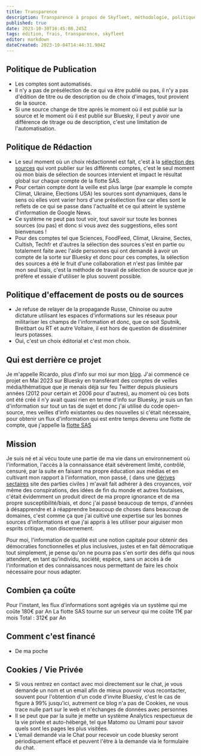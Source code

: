 ```yaml
---
title: Transparence
description: Transparence à propos de Skyfleet, méthodologie, politique éditoriale, frais de fonctionnement
published: true
date: 2023-10-30T16:45:08.245Z
tags: édition, frais, transparence, skyfleet
editor: markdown
dateCreated: 2023-10-04T14:44:31.904Z
---
```


## Politique de Publication

- Les comptes sont automatisés. 
- Il n'y a pas de présélection de ce qui va être publié ou pas, il n'y a pas d'édition de titre ou de description ou de choix d'images, tout provient de la source. 
- Si une source change de titre après le moment où il est publié sur la source et le moment où il est publié sur Bluesky, il peut y avoir une différence de titrage ou de description, c'est une limitation de l'automatisation. 
 
## Politique de Rédaction

- Le seul moment où un choix rédactionnel est fait, c'est à la [sélection des sources](https://saskeets.micro.blog/photos/) qui vont publier sur les différents comptes, c'est le seul moment où mon biais de sélection de sources intervient et impact le résultat global sur chaque compte de la flotte SAS. 
- Pour certain compte dont la veille est plus large (par example le compte Climat, Ukraine, Elections USA) les sources sont dynamiques, dans le sens où elles vont varier hors d'une présélection fixe car elles sont le reflets de ce qui se passe dans l'actualité et ce qui atteint le système d'information de Google News. 
- Ce système ne peut pas tout voir, tout savoir sur toute les bonnes sources (ou pas) et donc si vous avez des suggestions, elles sont bienvenues ! 
- Pour des comptes tel que Sciences, FoodFeed, Climat, Ukraine, Sectes, Cultish, Techfr et d'autres la sélection des sources s'est en partie ou totalement faite avec l'aide personnes qui ont demandé à avoir un compte de la sorte sur Bluesky et donc pour ces comptes, la sélection des sources a été le fruit d'une collaboration et n'est pas limitée par mon seul biais, c'est la méthode de travail de sélection de source que je préfère et essaie d'utiliser le plus souvent possible. 

## Politique d'effacement de posts ou de sources

- Je refuse de relayer de la propagande Russe, Chinoise ou autre dictature utilisant les espaces d'informations sur les réseaux pour militariser les champs de l'information et donc, que ce soit Sputnik, Breitbart ou RT et autre Voltaire, il est hors de question de disséminer leurs potasses. 
- Oui, c'est un choix éditorial et c'est mon choix. 

## Qui est derrière ce projet

Je m'appelle Ricardo, plus d'info sur moi sur mon [blog](https://blog.rmendes.net/about).
J'ai commencé ce projet en Mai 2023 sur Bluesky en transférant des comptes de veilles média/thématique que je menais déjà sur feu Twitter depuis plusieurs années (2012 pour certain et 2006 pour d'autres), au moment où ces bots ont été créé il n'y avait quasi rien en terme d'info sur Bluesky, je suis un fan d'information sur tout un tas de sujet et donc j'ai utilisé du code open-source, mes veilles d'info existantes ou des nouvelles si c'était nécessaire, pour obtenir un flux d'information qui est entre temps devenu une flotte de compte, que j'appelle la [flotte SAS](https://saskeets.micro.blog/sas/)

## Mission

Je suis né et ai vécu toute une partie de ma vie dans un environnement où l'information, l'accès à la connaissance était sévèrement limité, contrôlé, censuré, par la suite en faisant ma propre éducation aux médias et en cultivant mon rapport à l'information, mon passé, ( dans une [dérives sectaires](https://okcinfo.news/a-propos-dokcinfo/) site des parties civiles ) m'avait fait adhérer à des croyances, voir même des conspirations, des idées de fin du monde et autres foutaises, c'était évidemment un produit direct de ma propre ignorance et de ma propre susceptibilité/biais, et donc j'ai passé beaucoup de temps, d'années à désapprendre et à réapprendre beaucoup de choses dans beaucoup de domaines, c'est comme ça que j'ai cultivé une expertise sur les bonnes sources d'informations et que j'ai appris à les utiliser pour aiguiser mon esprits critique, mon discernement. 

Pour moi, l'information de qualité est une notion capitale pour obtenir des démocraties fonctionnelles et plus inclusives, justes et en fait démocratique tout simplement, je pense qu'on ne pourra pas s'en sortir des défis qui nous attendent, en tant qu'individu, société, espèce, sans un accès à de l'information et des connaissances nous permettant de faire les choix nécessaire pour nous adapter. 

## Combien ça coûte

Pour l'instant, les flux d'informations sont agrégés via un système qui me coûte 180€ par An
La flotte SAS tourne sur un serveur qui me coûte 11€ par mois
Total : 312€ par An

## Comment c'est financé

- De ma poche

 ## Cookies / Vie Privée
- Si vous rentrez en contact avec moi directement sur le chat, je vous demande un nom et un email afin de mieux pouvoir vous recontacter, souvent pour l'obtention d'un code d'invite Bluesky, c'est le cas de figure à 99% jusqu'ici, autrement ce blog n'a pas de Cookies, ne vous trace nulle part sur le web et n'échanges de données avec personnes
- Il se peut que par la suite je mette un système Analytics respectueux de la vie privée et auto-hébergé, tel que Matomo ou Umami pour savoir quels sont les pages les plus visitếes. 
- L'email demandé via le Chat pour recevoir un code bluesky seront périodiquement effacé et peuvent l'être à la demande via le formulaire du chat. 
